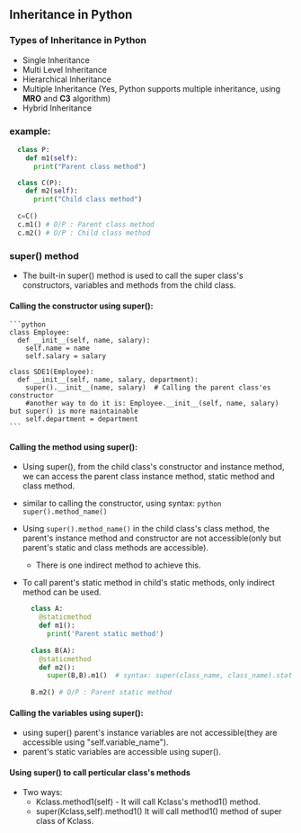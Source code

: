 ## Inheritance in Python

### Types of Inheritance in Python
  - Single Inheritance
  - Multi Level Inheritance
  - Hierarchical Inheritance
  - Multiple Inheritance (Yes, Python supports multiple inheritance, using **MRO** and **C3** algorithm)
  - Hybrid Inheritance

### example:
```Python
  class P:
    def m1(self): 
      print("Parent class method")

  class C(P):
    def m2(self):
      print("Child class method") 
  
  c=C()
  c.m1() # O/P : Parent class method
  c.m2() # O/P : Child class method

```

### super() method

  - The built-in super() method is used to call the super class's constructors, variables and methods from the child class.

  #### Calling the constructor using super():

    ```python
    class Employee:
      def __init__(self, name, salary):
        self.name = name
        self.salary = salary

    class SDE1(Employee):
      def __init__(self, name, salary, department):
        super().__init__(name, salary)  # Calling the parent class'es constructor
        #another way to do it is: Employee.__init__(self, name, salary) but super() is more maintainable
        self.department = department
    ```

  #### Calling the method using super():

   - Using super(), from the child class's constructor and instance method, we can access the parent class instance method, static method and class method.
   - similar to calling the constructor, using syntax:
    ```python 
     super().method_name()
    ```
   - Using ```super().method_name()``` in the child class's class method, the parent's instance method and constructor are not accessible(only but parent's static and class methods are accessible). 
      - There is one indirect method to achieve this.

   - To call parent's static method in child's static methods, only indirect method can be used.

      ```python 
        class A:
          @staticmethod
          def m1():
            print('Parent static method') 
          
        class B(A):
          @staticmethod 
          def m2(): 
            super(B,B).m1()  # syntax: super(class_name, class_name).static_method_name()
          
        B.m2() # O/P : Parent static method
      ```

  #### Calling the variables using super():

   - using super() parent's instance variables are not accessible(they are accessible using "self.variable_name").
   - parent's static variables are accessible using super().

  #### Using super() to call perticular class's methods
   - Two ways:
      - Kclass.method1(self)  - It will call Kclass's method1() method.
      - super(Kclass,self).method1() It will call method1() method of super class of Kclass.
